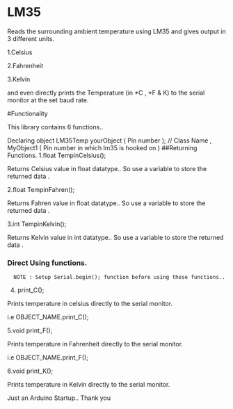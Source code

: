 # LM35
Reads the surrounding ambient temperature using LM35 and gives output in 3 different units.

1.Celsius

2.Fahrenheit

3.Kelvin

and even directly prints the Temperature (in *C , *F & K) to the serial monitor at the set baud rate.


#Functionality

This library contains 6 functions..

Declaring object
LM35Temp yourObject ( Pin number );
// Class Name , MyObject1 ( Pin number in which lm35 is hooked on )
##Returning Functions.
 1.float TempinCelsius();
 
  Returns Celsius value in float datatype.. So use a variable to store the returned data .
  
 2.float TempinFahren();
 
  Returns Fahren value in float datatype.. So use a variable to store the returned data .
  
 3.int TempinKelvin();
 
  Returns Kelvin value in int datatype.. So use a variable to store the returned data .  
  
### Direct Using functions.    
      NOTE : Setup Serial.begin(); function before using these functions.. 
      
 4. print_C();  
 
   Prints temperature in celsius directly to the serial monitor.
   
  i.e OBJECT_NAME.print_C();

5.void print_F();

   Prints temperature in Fahrenheit directly to the serial monitor.
   
  i.e OBJECT_NAME.print_F();
  
  6.void print_K();
  
   Prints temperature in Kelvin directly to the serial monitor.
   
 
 Just an Arduino Startup.. Thank you   


